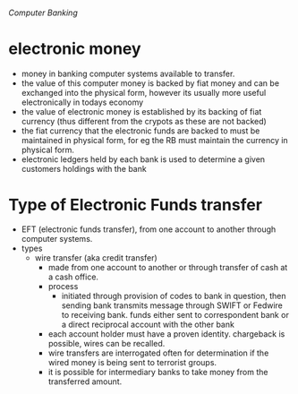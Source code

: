 ###### Computer Banking

# electronic money
- money in banking computer systems available to transfer. 
- the value of this computer money is backed by fiat money and can be exchanged into the physical form, however its usually more useful electronically in todays economy
- the value of electronic money is established by its backing of fiat currency (thus different from the crypots as these are not backed)
- the fiat currency that the electronic funds are backed to must be maintained in physical form, for eg the RB must maintain the currency in physical form.
- electronic ledgers held by each bank is used to determine a given customers holdings with the bank

# Type of Electronic Funds transfer
- EFT (electronic funds transfer), from one account to another through computer systems. 
- types
    + wire transfer (aka credit transfer)
        * made from one account to another or through transfer of cash at a cash office. 
        * process
            - initiated through provision of codes to bank in question, then sending bank transmits message through SWIFT or Fedwire to receiving bank. funds either sent to correspondent bank or a direct reciprocal account with the other bank
        * each account holder must have a proven identity. chargeback is possible, wires can be recalled. 
        * wire transfers are interrogated often for determination if the wired money is being sent to terrorist groups. 
        * it is possible for intermediary banks to take money from the transferred amount. 